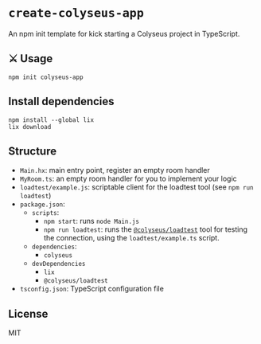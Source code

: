 # `create-colyseus-app`

An npm init template for kick starting a Colyseus project in TypeScript.

## :crossed_swords: Usage

```
npm init colyseus-app
```

## Install dependencies

```
npm install --global lix
lix download
```

## Structure

- `Main.hx`: main entry point, register an empty room handler
- `MyRoom.ts`: an empty room handler for you to implement your logic
- `loadtest/example.js`: scriptable client for the loadtest tool (see `npm run loadtest`)
- `package.json`:
    - `scripts`:
        - `npm start`: runs `node Main.js`
        - `npm run loadtest`: runs the [`@colyseus/loadtest`](https://github.com/colyseus/colyseus-loadtest/) tool for testing the connection, using the `loadtest/example.ts` script.
    - `dependencies`:
        - `colyseus`
    - `devDependencies`
        - `lix`
        - `@colyseus/loadtest`
- `tsconfig.json`: TypeScript configuration file


## License

MIT
